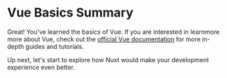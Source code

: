 # Vue Basics Summary

Great! You've learned the basics of Vue. If you are interested in learnmore more about Vue, check out the [official Vue documentation](https://vuejs.org/) for more in-depth guides and tutorials.

Up next, let's start to explore how Nuxt would make your development experience even better.
